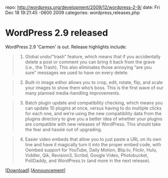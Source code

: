 repo: http://wordpress.org/development/2009/12/wordpress-2-9/
date: Fri Dec 18 19:21:45 -0600 2009
categories: wordpress,releases,php

#  WordPress 2.9 released

WordPress 2.9 'Carmen' is out. Release highlights include:

> 1. Global undo/”trash” feature, which means that if you accidentally delete a post or comment you can bring it back from the grave (i.e., the Trash). This also eliminates those annoying “are you sure” messages we used to have on every delete.

> 2. Built-in image editor allows you to crop, edit, rotate, flip, and scale your images to show them who’s boss. This is the first wave of our many planned media-handling improvements.

> 3. Batch plugin update and compatibility checking, which means you can update 10 plugins at once, versus having to do multiple clicks for each one, and we’re using the new compatibility data from the plugins directory to give you a better idea of whether your plugins are compatible with new releases of WordPress. This should take the fear and hassle out of upgrading.

> 4. Easier video embeds that allow you to just paste a URL on its own line and have it magically turn it into the proper embed code, with Oembed support for YouTube, Daily Motion, Blip.tv, Flickr, Hulu, Viddler, Qik, Revision3, Scribd, Google Video, Photobucket, PollDaddy, and WordPress.tv (and more in the next release).

[[Download](http://wordpress.org/download/)] [[Announcement](http://wordpress.org/development/2009/12/wordpress-2-9/)]
